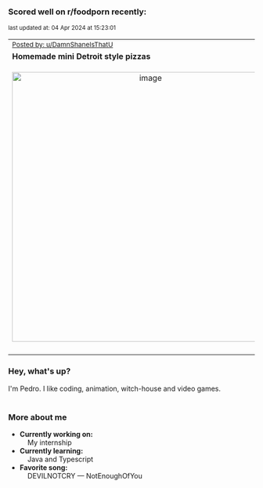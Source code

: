 ### Scored well on r/foodporn recently:

<p align="left"><sub>last updated at: 04 Apr 2024 at 15:23:01</sub></p>

|   |
| --- |
| <sub>[Posted by: u/DamnShaneIsThatU][source]</sub> |
| **Homemade mini Detroit style pizzas** | 
|<p align="center"> <img alt="image" src="https://i.redd.it/wismpu6dxprc1.jpeg" width="550" /> </p>|
|   |

### Hey, what's up?

I'm Pedro. I like coding, animation, witch-house and video games.<br><br>

### More about me
- **Currently working on:**  
&nbsp;&nbsp;&nbsp;&nbsp;My internship
- **Currently learning:**  
&nbsp;&nbsp;&nbsp;&nbsp;Java and Typescript
- **Favorite song:**  
&nbsp;&nbsp;&nbsp;&nbsp;DEVILNOTCRY — NotEnoughOfYou<br><br>

  



  
  
  
[linkedin]: https://linkedin.com/in/pedro-h-r-gomes-8a487b14a/
[gmail]: mailto:pilique11@gmail.com
[source]: https://reddit.com/r/FoodPorn/comments/1bsi3m6/homemade_mini_detroit_style_pizzas/
[redditAPI]: https://www.reddit.com/dev/api/